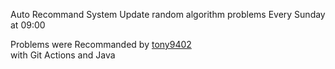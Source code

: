 Auto Recommand System 
Update random algorithm problems Every Sunday at 09:00   
   
Problems were Recommanded by [tony9402](https://github.com/tony9402/baekjoon/blob/main/picked.md)   
with Git Actions and Java
